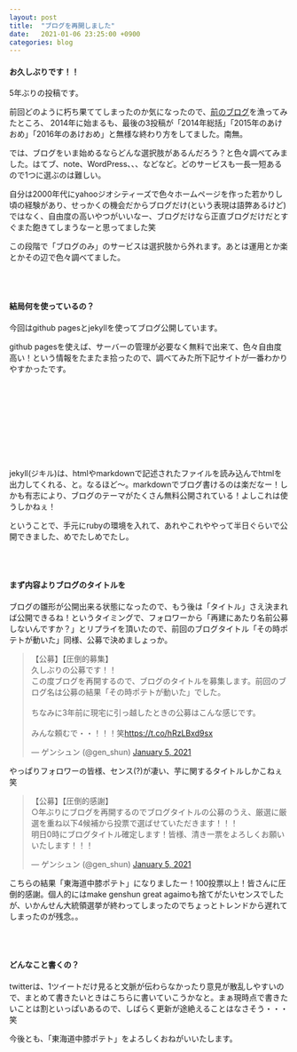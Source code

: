 ```yaml
---
layout: post
title:  "ブログを再開しました"
date:   2021-01-06 23:25:00 +0900
categories: blog
---
```

#### お久しぶりです！！

5年ぶりの投稿です。

前回どのように朽ち果ててしまったのか気になったので、[前のブログ](http://genshun9.blog.fc2.com/)を漁ってみたところ、
2014年に始まるも、最後の3投稿が「2014年総括」「2015年のあけおめ」「2016年のあけおめ」と無様な終わり方をしてました。南無。

では、ブログをいま始めるならどんな選択肢があるんだろう？と色々調べてみました。はてブ、note、WordPress、、、などなど。どのサービスも一長一短あるので1つに選ぶのは難しい。

自分は2000年代にyahooジオシティーズで色々ホームページを作った若かりし頃の経験があり、せっかくの機会だからブログだけ(という表現は語弊あるけど)ではなく、自由度の高いやつがいいなー、ブログだけなら正直ブログだけだとすぐまた飽きてしまうなーと思ってました笑

この段階で「ブログのみ」のサービスは選択肢から外れます。あとは運用とか楽とかその辺で色々調べてました。

<br>
<br>

#### 結局何を使っているの？

今回はgithub pagesとjekyllを使ってブログ公開しています。

github pagesを使えば、サーバーの管理が必要なく無料で出来て、色々自由度高い！という情報をたまたま拾ったので、調べてみた所下記サイトが一番わかりやすかったです。


<div class="iframely-embed"><div class="iframely-responsive" style="height: 140px; padding-bottom: 0;"><a href="https://simple-it-life.com/2020/08/16/migrate-blog-to-github/" data-iframely-url="//cdn.iframe.ly/4AhgnwQ"></a></div></div><script async src="//cdn.iframe.ly/embed.js" charset="utf-8"></script>


jekyll(ジキル)は、htmlやmarkdownで記述されたファイルを読み込んでhtmlを出力してくれる、と。なるほど〜。markdownでブログ書けるのは楽だなー！しかも有志により、ブログのテーマがたくさん無料公開されている！よしこれは使うしかねぇ！

ということで、手元にrubyの環境を入れて、あれやこれややって半日ぐらいで公開できました、めでたしめでたし。

<br>
<br>

#### まず内容よりブログのタイトルを

ブログの雛形が公開出来る状態になったので、もう後は「タイトル」さえ決まれば公開できるね！というタイミングで、フォロワーから「再建にあたり名前公募しないんですか？」とリプライを頂いたので、前回のブログタイトル「その時ポテトが動いた」同様、公募で決めましょっか。


<blockquote class="twitter-tweet"><p lang="ja" dir="ltr">【公募】【圧倒的募集】<br>久しぶりの公募です！！<br>この度ブログを再開するので、ブログのタイトルを募集します。前回のブログ名は公募の結果「その時ポテトが動いた」でした。<br><br>ちなみに3年前に現宅に引っ越したときの公募はこんな感じです。<br><br>みんな頼むで・・！！！笑<a href="https://t.co/hRzLBxd9sx">https://t.co/hRzLBxd9sx</a></p>&mdash; ゲンシュン (@gen_shun) <a href="https://twitter.com/gen_shun/status/1346420330445688832?ref_src=twsrc%5Etfw">January 5, 2021</a></blockquote> <script async src="https://platform.twitter.com/widgets.js" charset="utf-8"></script>


やっぱりフォロワーの皆様、センス(?)が凄い、芋に関するタイトルしかこねぇ笑

<blockquote class="twitter-tweet"><p lang="ja" dir="ltr">【公募】【圧倒的感謝】<br>○年ぶりにブログを再開するのでブログタイトルの公募のうえ、厳選に厳選を重ね以下4候補から投票で選ばせていただきます！！！<br>明日0時にブログタイトル確定します！皆様、清き一票をよろしくお願いいたします！！！</p>&mdash; ゲンシュン (@gen_shun) <a href="https://twitter.com/gen_shun/status/1346472980361039872?ref_src=twsrc%5Etfw">January 5, 2021</a></blockquote> <script async src="https://platform.twitter.com/widgets.js" charset="utf-8"></script>


こちらの結果「東海道中膝ポテト」になりましたー！100投票以上！皆さんに圧倒的感謝。個人的にはmake genshun great agaimoも捨てがたいセンスでしたが、いかんせん大統領選挙が終わってしまったのでちょっとトレンドから遅れてしまったのが残念。。


<br>
<br>


#### どんなこと書くの？

twitterは、1ツイートだけ見ると文脈が伝わらなかったり意見が散乱しやすいので、まとめて書きたいときはこちらに書いていこうかなと。まぁ現時点で書きたいことは割といっぱいあるので、しばらく更新が途絶えることはなさそう・・・笑


今後とも、「東海道中膝ポテト」をよろしくおねがいいたします。